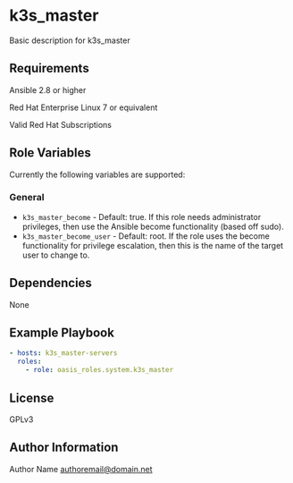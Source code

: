 k3s_master
===========

Basic description for k3s_master

Requirements
------------

Ansible 2.8 or higher

Red Hat Enterprise Linux 7 or equivalent

Valid Red Hat Subscriptions

Role Variables
--------------

Currently the following variables are supported:

### General

* `k3s_master_become` - Default: true. If this role needs administrator
  privileges, then use the Ansible become functionality (based off sudo).
* `k3s_master_become_user` - Default: root. If the role uses the become
  functionality for privilege escalation, then this is the name of the target
  user to change to.

Dependencies
------------

None

Example Playbook
----------------

```yaml
- hosts: k3s_master-servers
  roles:
    - role: oasis_roles.system.k3s_master
```

License
-------

GPLv3

Author Information
------------------

Author Name <authoremail@domain.net>
